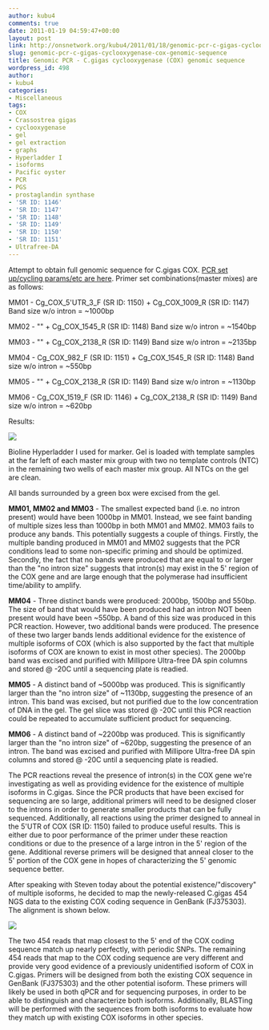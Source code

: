 ```yaml
---
author: kubu4
comments: true
date: 2011-01-19 04:59:47+00:00
layout: post
link: http://onsnetwork.org/kubu4/2011/01/18/genomic-pcr-c-gigas-cyclooxygenase-cox-genomic-sequence/
slug: genomic-pcr-c-gigas-cyclooxygenase-cox-genomic-sequence
title: Genomic PCR - C.gigas cyclooxygenase (COX) genomic sequence
wordpress_id: 498
author:
- kubu4
categories:
- Miscellaneous
tags:
- COX
- Crassostrea gigas
- cyclooxygenase
- gel
- gel extraction
- graphs
- Hyperladder I
- isoforms
- Pacific oyster
- PCR
- PGS
- prostaglandin synthase
- 'SR ID: 1146'
- 'SR ID: 1147'
- 'SR ID: 1148'
- 'SR ID: 1149'
- 'SR ID: 1150'
- 'SR ID: 1151'
- Ultrafree-DA
---
```


Attempt to obtain full genomic sequence for C.gigas COX. [PCR set up/cycling params/etc are here](http://eagle.fish.washington.edu/Arabidopsis/Notebook%20Workup%20Files/20110118-01.jpg). Primer set combinations(master mixes) are as follows:

MM01 - Cg_COX_5'UTR_3_F (SR ID: 1150) + Cg_COX_1009_R (SR ID: 1147) Band size w/o intron = ~1000bp

MM02 - "" + Cg_COX_1545_R (SR ID: 1148) Band size w/o intron = ~1540bp

MM03 - "" + Cg_COX_2138_R (SR ID: 1149) Band size w/o intron = ~2135bp

MM04 - Cg_COX_982_F (SR ID: 1151) + Cg_COX_1545_R (SR ID: 1148) Band size w/o intron = ~550bp

MM05 - "" + Cg_COX_2138_R (SR ID: 1149) Band size w/o intron = ~1130bp

MM06 - Cg_COX_1519_F (SR ID: 1146) + Cg_COX_2138_R (SR ID: 1149) Band size w/o intron = ~620bp

Results:

![](http://eagle.fish.washington.edu/Arabidopsis/20110118.jpg)

Bioline Hyperladder I used for marker. Gel is loaded with template samples at the far left of each master mix group with two no template controls (NTC) in the remaining two wells of each master mix group. All NTCs on the gel are clean.

All bands surrounded by a green box were excised from the gel.

**MM01, MM02 and MM03** - The smallest expected band (i.e. no intron present) would have been 1000bp in MM01. Instead, we see faint banding of multiple sizes less than 1000bp in both MM01 and MM02. MM03 fails to produce any bands. This potentially suggests a couple of things. Firstly, the multiple banding produced in MM01 and MM02 suggests that the PCR conditions lead to some non-specific priming and should be optimized. Secondly, the fact that no bands were produced that are equal to or larger than the "no intron size" suggests that intron(s) may exist in the 5' region of the COX gene and are large enough that the polymerase had insufficient time/ability to amplify.

**MM04** - Three distinct bands were produced: 2000bp, 1500bp and 550bp. The size of band that would have been produced had an intron NOT been present would have been ~550bp. A band of this size was produced in this PCR reaction. However, two additional bands were produced. The presence of these two larger bands lends additional evidence for the existence of multiple isoforms of COX (which is also supported by the fact that multiple isoforms of COX are known to exist in most other species). The 2000bp band was excised and purified with Millipore Ultra-free DA spin columns and stored @ -20C until a sequencing plate is readied.

**MM05** - A distinct band of ~5000bp was produced. This is significantly larger than the "no intron size" of ~1130bp, suggesting the presence of an intron. This band was excised, but not purified due to the low concentration of DNA in the gel. The gel slice was stored @ -20C until this PCR reaction could be repeated to accumulate sufficient product for sequencing.

**MM06** - A distinct band of ~2200bp was produced. This is significantly larger than the "no intron size" of ~620bp, suggesting the presence of an intron. The band was excised and purified with Millipore Ultra-free DA spin columns and stored @ -20C until a sequencing plate is readied.

The PCR reactions reveal the presence of intron(s) in the COX gene we're investigating as well as providing evidence for the existence of multiple isoforms in C.gigas. Since the PCR products that have been excised for sequencing are so large, additional primers will need to be designed closer to the introns in order to generate smaller products that can be fully sequenced. Additionally, all reactions using the primer designed to anneal in the 5'UTR of COX (SR ID: 1150) failed to produce useful results. This is either due to poor performance of the primer under these reaction conditions or due to the presence of a large intron in the 5' region of the gene. Additional reverse primers will be designed that anneal closer to the 5' portion of the COX gene in hopes of characterizing the 5' genomic sequence better.

After speaking with Steven today about the potential existence/"discovery" of multiple isoforms, he decided to map the newly-released C.gigas 454 NGS data to the existing COX coding sequence in GenBank (FJ375303). The alignment is shown below.

![](http://eagle.fish.washington.edu/Arabidopsis/20110119%20CLC%20Genomics%20Gigas%20COX%20454%20Alignment.jpg)

The two 454 reads that map closest to the 5' end of the COX coding sequence match up nearly perfectly, with periodic SNPs. The remaining 454 reads that map to the COX coding sequence are very different and provide very good evidence of a previously unidentified isoform of COX in C.gigas. Primers will be designed from both the existing COX sequence in GenBank (FJ375303) and the other potential isoform. These primers will likely be used in both qPCR and for sequencing purposes, in order to be able to distinguish and characterize both isoforms. Additionally, BLASTing will be performed with the sequences from both isoforms to evaluate how they match up with existing COX isoforms in other species.

